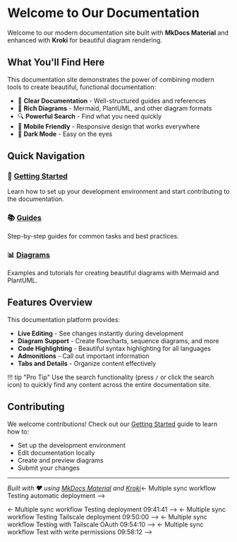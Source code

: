 # Welcome to Our Documentation

Welcome to our modern documentation site built with **MkDocs Material** and enhanced with **Kroki** for beautiful diagram rendering.

## What You'll Find Here

This documentation site demonstrates the power of combining modern tools to create beautiful, functional documentation:

- 📖 **Clear Documentation** - Well-structured guides and references
- 🎨 **Rich Diagrams** - Mermaid, PlantUML, and other diagram formats
- 🔍 **Powerful Search** - Find what you need quickly
- 📱 **Mobile Friendly** - Responsive design that works everywhere
- 🌙 **Dark Mode** - Easy on the eyes

## Quick Navigation

### 🚀 [Getting Started](getting-started.md)
Learn how to set up your development environment and start contributing to the documentation.

### 📚 [Guides](guides/)
Step-by-step guides for common tasks and best practices.

### 📊 [Diagrams](diagrams/)
Examples and tutorials for creating beautiful diagrams with Mermaid and PlantUML.

## Features Overview

This documentation platform provides:

- **Live Editing** - See changes instantly during development
- **Diagram Support** - Create flowcharts, sequence diagrams, and more
- **Code Highlighting** - Beautiful syntax highlighting for all languages
- **Admonitions** - Call out important information
- **Tabs and Details** - Organize content effectively

!!! tip "Pro Tip"
    Use the search functionality (press `/` or click the search icon) to quickly find any content across the entire documentation site.

## Contributing

We welcome contributions! Check out our [Getting Started](getting-started.md) guide to learn how to:

- Set up the development environment
- Edit documentation locally
- Create and preview diagrams
- Submit your changes

---

*Built with ❤️ using [MkDocs Material](https://squidfunk.github.io/mkdocs-material/) and [Kroki](https://kroki.io/)*<- Multiple sync workflow Testing automatic deployment -->

<- Multiple sync workflow Testing deployment 09:41:41 -->
<- Multiple sync workflow Testing Tailscale deployment 09:50:00 -->
<- Multiple sync workflow Testing with Tailscale OAuth 09:54:10 -->
<- Multiple sync workflow Test with write permissions 09:58:12 -->
